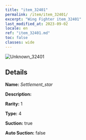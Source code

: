 ```yaml
---
title: "item_32401"
permalink: /item/item_32401/
excerpt: "Wing Fighter item_32401"
last_modified_at: 2023-09-02
locale: en
ref: "item_32401.md"
toc: false
classes: wide
---
```



 ![Unknown_32401](/images/item/Settlement_star_p.png)



## Details

 **Name:** *Settlement_star* 

 **Description:** 

 **Rarity:** 1 

 **Type:** 4 

 **Suction:** true 

 **Auto Suction:** false 


